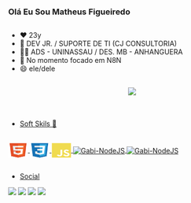 ### Olá Eu Sou Matheus Figueiredo

  ##
- ❤️ 23y 
- 🔭 DEV JR. / SUPORTE DE TI (CJ CONSULTORIA)
- 👨‍🎓 ADS - UNINASSAU / DES. MB - ANHANGUERA
- 🌱 No momento focado em N8N
- 😄 ele/dele

 ##

  <div align="center">
  <a href="https://github.com/matbfigueiredo">
  <img height="150em" src="https://github-readme-stats.vercel.app/api/top-langs/?username=matbfigueiredo&layout=compact&langs_count=7&theme=dracula"/>
</div>

<div style="display: inline_block"><br>

  ##
  
  - Soft Skils 🎯

<div style="display: inline_block"><br>
<img align="center" alt="Mat-HTML" height="30" width="40" src="https://raw.githubusercontent.com/devicons/devicon/master/icons/html5/html5-original.svg">
  <img align="center" alt="Mat-CSS" height="30" width="40" src="https://raw.githubusercontent.com/devicons/devicon/master/icons/css3/css3-original.svg">
  <img align="center" alt="Mat-Js" height="30" width="40" src="https://raw.githubusercontent.com/devicons/devicon/master/icons/javascript/javascript-plain.svg">
  <img align="center" alt="Gabi-NodeJS" height="30" width="40" src="https://cdn.jsdelivr.net/gh/devicons/devicon/icons/nodejs/nodejs-original-wordmark.svg">
  <img align="center" alt="Gabi-NodeJS" height="30" width="40" src="[https://cdn.jsdelivr.net/gh/devicons/devicon/icons/nodejs/-original-wordmark.svg](https://logodownload.org/wp-content/uploads/2019/10/python-logo-4.png)">
    
  ##
  
  - Social
 
  <div> 
  <a href="https://www.youtube.com/channel/UCb2QEjEBdF3by8aHvaUcvyQ" target="_blank"><img src="https://img.shields.io/badge/YouTube-FF0000?style=for-the-badge&logo=youtube&logoColor=white" target="_blank"></a>
  <a href="https://www.instagram.com/mat.figueired0/" target="_blank"><img src="https://img.shields.io/badge/-Instagram-%23E4405F?style=for-the-badge&logo=instagram&logoColor=white" target="_blank"></a> 
  <a href = "mailto:mat.fbfigueiredo@gmail.com"><img src="https://img.shields.io/badge/-Gmail-%23333?style=for-the-badge&logo=gmail&logoColor=white" target="_blank"></a>
  <a href="https://www.linkedin.com/in/matheus-figueiredo-63a62123b/" target="_blank"><img src="https://img.shields.io/badge/-LinkedIn-%230077B5?style=for-the-badge&logo=linkedin&logoColor=white" target="_blank"></a> 
  
</div>
